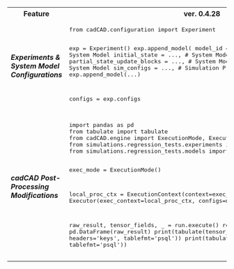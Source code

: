 <table>
    <tr>
        <th>
            Feature
        </th>
        <th>
            ver. 0.4.28
        </th>
        <th>
            ver. 0.4.23
        </th>
    </tr>
    <tr>
        <td>
           <h5>
                Experiments & System Model Configurations
            </h5>
        </td>
        <td>
<pre lang="python">
from cadCAD.configuration import Experiment

exp = Experiment()
exp.append_model(
    model_id = 'sys_model_1', # System Model
    initial_state = ..., # System Model
    partial_state_update_blocks = ..., # System Model
    policy_ops = ..., # System Model
    sim_configs = ..., # Simulation Properties
)
exp.append_model(...)

configs = exp.configs
</pre>
        </td>
        <td>
<pre lang="python">
from cadCAD import configs
from cadCAD.configuration import Experiment
exp = Experiment()
exp.append_configs(...)       
</pre>
        </td>
</tr>
 <tr>
        <td>
           <h5>
                cadCAD Post-Processing Modifications
           </h5>
        </td>
        <td>
            <pre lang="python">
import pandas as pd
from tabulate import tabulate
from cadCAD.engine import ExecutionMode, ExecutionContext, Executor
from simulations.regression_tests.experiments import multi_exp
from simulations.regression_tests.models import config_multi_1, config_multi_2

exec_mode = ExecutionMode()

local_proc_ctx = ExecutionContext(context=exec_mode.local_mode)
run = Executor(exec_context=local_proc_ctx, configs=multi_exp.configs)

raw_result, tensor_fields, _ = run.execute()
result = pd.DataFrame(raw_result)
print(tabulate(tensor_fields[0], headers='keys', tablefmt='psql'))
print(tabulate(result, headers='keys', tablefmt='psql'))
</pre>
        </td>
        <td>
         <pre lang="python">
import pandas as pd
from tabulate import tabulate
from cadCAD.engine import ExecutionMode, ExecutionContext, Executor
import system_model_A, system_model_B

from cadCAD import configs
exec_mode = ExecutionMode()

local_ctx = ExecutionContext(context=exec_mode.local_mode)
simulation = Executor(exec_context=local_ctx, configs=configs)
raw_result, sys_model, _ = simulation.execute()
result = pd.DataFrame(raw_result)
print(tabulate(result, headers='keys', tablefmt='psql'))           
   </pre>
        </td>
   </tr>
</table>
